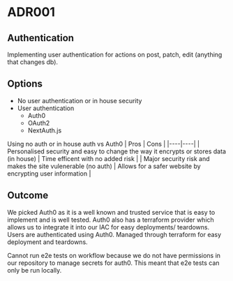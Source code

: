 # ADR001

## Authentication

Implementing user authentication for actions on post, patch, edit (anything that changes db).

## Options

- No user authentication or in house security
- User authentication
  - Auth0
  - OAuth2
  - NextAuth.js

Using no auth or in house auth vs Auth0
| Pros | Cons |
|----|----|
| Personalised security and easy to change the way it encrypts or stores data (in house) | Time efficent with no added risk |
| Major security risk and makes the site vulenerable (no auth) | Allows for a safer website by encrypting user information |

## Outcome

We picked Auth0 as it is a well known and trusted service that is easy to implement and is well tested. Auth0 also has a terraform provider which allows us to integrate it into our IAC for easy deployments/ teardowns. Users are authenticated using Auth0. Managed through terraform for easy deployment and teardowns. 

Cannot run e2e tests on workflow because we do not have permissions in our repository to manage secrets for auth0. This meant that e2e tests can only be run locally.
